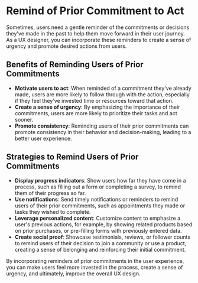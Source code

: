 # Remind of Prior Commitment to Act

Sometimes, users need a gentle reminder of the commitments or decisions they've made in the past to help them move forward in their user journey. As a UX designer, you can incorporate these reminders to create a sense of urgency and promote desired actions from users.

## Benefits of Reminding Users of Prior Commitments

- **Motivate users to act**: When reminded of a commitment they've already made, users are more likely to follow through with the action, especially if they feel they've invested time or resources toward that action.
- **Create a sense of urgency**: By emphasizing the importance of their commitments, users are more likely to prioritize their tasks and act sooner.
- **Promote consistency**: Reminding users of their prior commitments can promote consistency in their behavior and decision-making, leading to a better user experience.

## Strategies to Remind Users of Prior Commitments

- **Display progress indicators**: Show users how far they have come in a process, such as filling out a form or completing a survey, to remind them of their progress so far.
- **Use notifications**: Send timely notifications or reminders to remind users of their prior commitments, such as appointments they made or tasks they wished to complete.
- **Leverage personalized content**: Customize content to emphasize a user's previous actions, for example, by showing related products based on prior purchases, or pre-filling forms with previously entered data.
- **Create social proof**: Showcase testimonials, reviews, or follower counts to remind users of their decision to join a community or use a product, creating a sense of belonging and reinforcing their initial commitment.

By incorporating reminders of prior commitments in the user experience, you can make users feel more invested in the process, create a sense of urgency, and ultimately, improve the overall UX design.